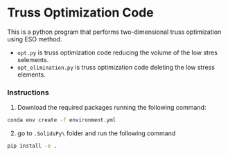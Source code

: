 # Truss Optimization Code

This is a python program that performs two-dimensional truss optimization using ESO method.

- `opt.py` is truss optimization code reducing the volume of the low stres selements.
- `opt_elimination.py` is truss optimization code deleting the low stress elements.

### Instructions

1. Download the required packages running the following command:

```sh
conda env create -f environment.yml
```

2. go to `.SolidsPy\` folder and run the following command

```sh
pip install -e .
```